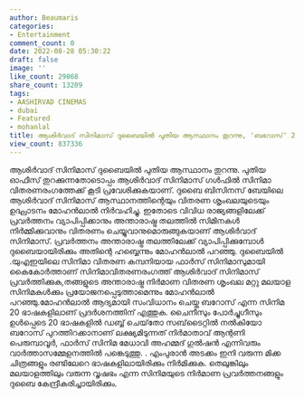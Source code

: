 ```yaml
---
author: Beaumaris
categories:
- Entertainment
comment_count: 0
date: 2022-08-28 05:30:22
draft: false
image: ''
like_count: 29868
share_count: 13209
tags:
- AASHIRVAD CINEMAS
- dubai
- Featured
- mohanlal
title: ആശിർവാദ് സിനിമാസ് ദുബൈയിൽ പുതിയ ആസ്ഥാനം തുറന്നു, 'ബറോസ്' 20 ഭാഷകളിൽ
view_count: 837336
---
```


ആശിർവാദ് സിനിമാസ് ദുബൈയിൽ പുതിയ ആസ്ഥാനം തുറന്നു. പുതിയ ഓഫീസ് തുറക്കുന്നതോടൊപ്പം ആശിർവാദ് സിനിമാസ് ഗൾഫിൽ സിനിമാ വിതരണരംഗത്തേക്ക് കൂടി പ്രവേശിക്കുകയാണ്. ദുബൈ ബിസിനസ് ബേയിലെ ആശിർവാദ് സിനിമാസ് ആസ്ഥാനത്തിന്റെയും വിതരണ ശൃംഖലയുടെയും ഉദ്ഘാടനം മോഹൻലാൽ നിർവഹിച്ചു. ഇതോടെ വിവിധ രാജ്യങ്ങളിലേക്ക് പ്രവർത്തനം വ്യാപിപ്പിക്കാനും അന്താരാഷ്ട്ര തലത്തില്‍ സിമിനകൾ നിർമ്മിക്കുവാനും വിതരണം ചെയ്യുവാനുമൊരുങ്ങുകയാണ് ആശിർവാദ് സിനിമാസ്. പ്രവർത്തനം അന്താരാഷ്ട്ര തലത്തിലേക്ക് വ്യാപിപ്പിക്കുമ്പോൾ ദുബൈയായിരിക്കും അതിന്റെ ഹബ്ബെന്നും മോഹൻലാൽ പറഞ്ഞു. ദുബൈയിൽ .യുഎഇയിലെ സിനിമാ വിതരണ കമ്പനിയായ ഫാർസ് സിനിമാസുമായി കൈകോർത്താണ് സിനിമാവിതരണരംഗത്ത് ആശിർവാദ് സിനിമാസ് പ്രവർത്തിക്കുക,തങ്ങളുടെ അന്താരാഷ്ട്ര നിർമാണ വിതരണ ശൃംഖല മറ്റു മലയാള സിനിമകൾക്കും പ്രയോജനപ്പെടുത്താമെന്നും മോഹൻലാൽ പറഞ്ഞു.മോഹൻലാൽ ആദ്യമായി സംവിധാനം ചെയ്ത ബറോസ് എന്ന സിനിമ 20 ഭാഷകളിലാണ് പ്രദർശനത്തിന് എത്തുക. ചൈനീസും പോർച്ചുഗീസും ഉൾപ്പെടെ 20 ഭാഷകളിൽ ഡബ്ബ് ചെയ്‌തോ സബ്‌ടൈറ്റിൽ നൽകിയോ ബറോസ് പുറത്തിറക്കാനാണ് ലക്ഷ്യമിടുന്നത് നിർമാതാവ് ആന്റണി പെരുമ്പാവൂർ, ഫാർസ് സിനിമ മേധാവി അഹമ്മദ് ഗുൽഷൻ എന്നിവരും വാർത്താസമ്മേളനത്തിൽ പങ്കെടുത്തു. . എംപുരാൻ അടക്കം ഇനി വരുന്ന മിക്ക ചിത്രങ്ങളും രണ്ടിലേറെ ഭാഷകളിലായിരിക്കും നിർമിക്കുക. തെലുങ്കിലും മലയാളത്തിലും വരുന്ന വൃഷഭം എന്ന സിനിമയുടെ നിർമാണ പ്രവർത്തനങ്ങളും ദുബൈ കേന്ദ്രീകരിച്ചായിരിക്കും.